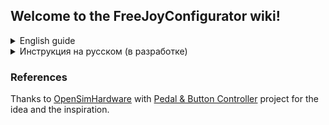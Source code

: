 ## Welcome to the FreeJoyConfigurator wiki!

<details> 
  <summary> English guide </summary>

# Installation
Just download the [latest release](https://github.com/FreeJoy-Team/FreeJoy/releases) and run the installer.

# Getting started
* [Pins configuration](https://github.com/vostrenkov/FreeJoyConfigurator/wiki/Pins-configuration)
* [Digital inputs (buttons) configuration](https://github.com/vostrenkov/FreeJoyConfigurator/wiki/Digital-inputs-configuration)
* [Axes configuration](https://github.com/vostrenkov/FreeJoyConfigurator/wiki/Axes-configuration)
* [Axes to buttons](https://github.com/vostrenkov/FreeJoyConfigurator/wiki/Axes-to-Buttons)
* [Shift registers](https://github.com/vostrenkov/FreeJoyConfigurator/wiki/Shift-registers)
* [TLE501x sensors](https://github.com/vostrenkov/FreeJoyConfigurator/wiki/TLE501x-sensors)
* [LED configuration](https://github.com/FreeJoy-Team/FreeJoyConfigurator/wiki/LED-configuration)
* [Loading and saving configuration](https://github.com/vostrenkov/FreeJoyConfigurator/wiki/Loading-and-saving-configuration)
* [Advanced settings](https://github.com/vostrenkov/FreeJoyConfigurator/wiki/Advanced-settings)
* [Firmware flasher](https://github.com/vostrenkov/FreeJoyConfigurator/wiki/Firmware-flasher)

</details>

<details> 
  <summary> Инструкция на русском (в разработке) </summary>

# Описание проекта:
#FreeJoy. 
FreeJoy - настраиваемый контроллер игрового устройства, основанный на недорогом микроконтроллере STM32F103C8. Он позволяет создавать собственные HOTAS – системы (РУС, РУД, всевозможные панели расширения), педали, автомобильные системы управления (рулевые колеса, педали, рычаги коробок передач и т.д.) и настраивать сконструированное устройство.

Возможности:
•	До 8 – аналоговых осей;
•	До 128 кнопок или тумблеров;
•	До 4 HAT-переключателей;
•	До 16 инкрементальных энкодеров;
•	Возможность назначения нажатий кнопок на определенные положения аналоговой оси (до 12 кнопок на ось);
•	Поддержка сдвиговых регистров 74HC165 и CD4021 для увеличения количества подключаемых кнопок.
•	Поддержка цифровых датчиков Холла TLE5010/TLE5011.
Оси:
FreeJoy поддерживает до 8 аналоговых осей, которые могут быть либо аналоговыми источниками (потенциометрами) подключенными к контактам A0-A7, либо цифровыми (TLE5010/5011). Все оси имеют следующие настройки:
•	Источник/назначение оси (X, Y, Z, Rx, Ry, Rz, Slider1, Slider2);
•	Включение/отключение вывода оси;
•	Изменение разрешения;
•	Калибровка (ручная/автоматическая);
•	Сглаживание (откл или 7 уровней настройки фильтра);
•	Инверсия;
•	Динамическая мертвая зона
•	Опция сдвига магнита;
•	Настройка кривых отклика;
•	Оси из кнопок/энкодеров.
Кнопки:
FreeJoy – поддерживает подключение до 128 кнопок поключенных как одиночные кнопки (подкача 0 или питания на сигнальный контакт), как матрица кнопок, посредством сдвиговых регистров, через функцию ось в кнопки. Кнопки могут быть настроены как:
•	Нормальная кнопка;
•	Инвертированная кнопка;
•	Тумблер на включение/отключение (Toggle switch ON/OFF);
•	Тумблер на включение (Toggle switch ON);
•	Тумблер на отключение (Toggle switch OFF);
•	HAT-переключатель;
•	Вход инкрементального энкодера;
•	Радиокнопка;
•	Кнопка последовательного переключения;
•	5 шифтов.


Скачайте [последний релиз](https://github.com/FreeJoy-Team/FreeJoy/releases) и запустите установщик.

# Начало работы
* [Настройка выводов контроллера](https://github.com/FreeJoy-Team/FreeJoyConfigurator/wiki/Настройка-выводов-контроллера)
* [Настройка цифровых входов (кнопок)](https://github.com/FreeJoy-Team/FreeJoyConfigurator/wiki/Настройка-цифровых-входов-(кнопок))
* [Настройка осей](https://github.com/FreeJoy-Team/FreeJoyConfigurator/wiki/Настройка-осей)
* [Функция "оси в кнопки"](https://github.com/FreeJoy-Team/FreeJoyConfigurator/wiki/Функция-%22оси-в-кнопки%22)
* [Сдвиговые регистры](https://github.com/FreeJoy-Team/FreeJoyConfigurator/wiki/Сдвиговые-регистры)
* [Датчики TLE501x](https://github.com/FreeJoy-Team/FreeJoyConfigurator/wiki/Датчики-TLE501x)
* [Настройка светодиодов](https://github.com/FreeJoy-Team/FreeJoyConfigurator/wiki/Настройка-светодиодов)
* [Загрузка и сохранение конфигурации](https://github.com/FreeJoy-Team/FreeJoyConfigurator/wiki/Загрузка-и-сохранение-конфигурации)
* [Продвинутые настройки](https://github.com/FreeJoy-Team/FreeJoyConfigurator/wiki/Продвинутые-настройки)
* [Загрузчик прошивки](https://github.com/FreeJoy-Team/FreeJoyConfigurator/wiki/Загрузчик-прошивки)

</details>


### References
Thanks to [OpenSimHardware](https://github.com/OpenSimHardware) with [Pedal & Button Controller](https://github.com/OpenSimHardware/PedalButtonController) project for the idea and the inspiration.